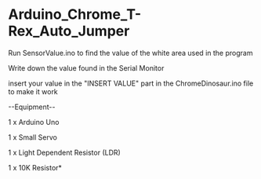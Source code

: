 # Arduino_Chrome_T-Rex_Auto_Jumper

Run SensorValue.ino to find the value of the white area used in the program

Write down the value found in the Serial Monitor 

insert your value in the "INSERT VALUE" part in the ChromeDinosaur.ino file to make it work 


--Equipment--

1 x Arduino Uno

1 x Small Servo

1 x Light Dependent Resistor (LDR) 	

1 x 10K Resistor*
